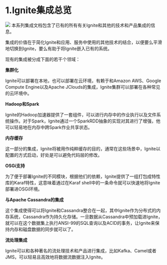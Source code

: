 # 1.Ignite集成总览
![](https://files.readme.io/f35ab94-0bad3a9-ignite_architecture.png)
本系列集成文档包含了已有的所有有关Ignite和其他的技术和产品集成的信息。

集成的价值在于简化Ignite和应用、服务中使用的其他技术的结合，以便要么平滑地切换到Ignite，要么有助于将Ignite嵌入已有的系统。

现有的集成被分成下面的若干个领域：

**集群化**

Ignite可以部署在本地，也可以部署在云环境，有赖于和Amazon AWS、Google Compute Engine以及Apache JClouds的集成，Ignite集群可以部署在各种常见的云环境中。

**Hadoop和Spark**

Ignite的Hadoop加速器提供了一套组件，可以进行内存中的作业执行以及文件系统操作。对于Spark，Ignite通过一个SparkRDD抽象的实现对其进行了增强，他可以轻易地在内存中跨Spark作业共享状态。

**内存缓存**

这一部分的集成，Ignite将被用作纯粹缓存的目的，通常在这些场景中，Ignite以配置的方式启动，好处是可以避免代码层的修改。

**OSGi支持**

为了便于部署Ignite的不同模块，根据他们的依赖，Ignite提供了一组打包成特性库的Karaf特性，这意味着通过在Karaf shell中的一条命令就可以快速地将Ignite部署进OSGi环境。

**与Apache Cassandra的集成**

这个集成使得可以将Ignite和Cassandra整合在一起，其中Ignite作为分布式的内存系统，Cassandra作为持久化存储。一旦数据从Cassandra中预加载进Ignite，就可以在这个数据集上执行ANSI-99的SQL查询以及ACID的事务，让Ignite来保持内存和磁盘数据的同步就可以了。

**流处理集成**

Ignite可以和各种著名的流处理技术和产品进行集成，比如Kafka、Camel或者JMS，可以轻易且高效地将数据流数据注入Ignite。